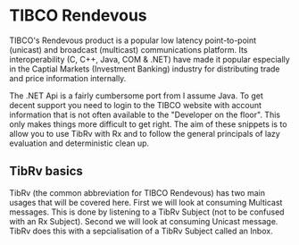 TIBCO Rendevous
===============

TIBCO's Rendevous product is a popular low latency point-to-point (unicast) and broadcast (multicast) communications platform.
Its interoperability (C, C++, Java, COM & .NET) have made it popular especially in the Captial Markets (Investment Banking) industry for distributing trade and price information internally.

The .NET Api is a fairly cumbersome port from I assume Java. To get decent support you need to login to the TIBCO website with account information that is not often available to the "Developer on the floor".
This only makes things more difficult to get right.
The aim of these snippets is to allow you to use TibRv with Rx and to follow the general principals of lazy evaluation and deterministic clean up.

TibRv basics
------------
TibRv (the common abbreviation for TIBCO Rendevous) has two main usages that will be covered here. 
First we will look at consuming Multicast messages. This is done by listening to a TibRv Subject (not to be confused with an Rx Subject).
Second we will look at consuming Unicast message. TibRv does this with a sepcialisation of a TibRv Subject called an Inbox.

